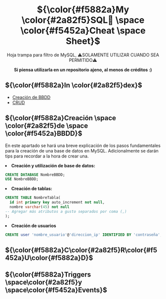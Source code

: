 <h1 align='center'>
${\color{#f5882a}My \color{#2a82f5}SQL🐬 \space \color{#f5452a}Cheat \space Sheet}$
</h1>
<p align='center'>Hoja trampa para filtro de MySQL, ⚠️SOLAMENTE UTILIZAR CUANDO SEA PERMITIDO⚠️</p>
<p align='center'><b>Si piensa utilizarla en un repositorio ajeno, al menos de créditos :)</b></p>

## ${\color{#f5882a}In \color{#2a82f5}dex}$
- [Creación de BBDD](#crear)
- [CRUD](#crud)

## ${\color{#f5882a}Creación \space \color{#2a82f5}de \space \color{#f5452a}BBDD}$ <a name="crear"></a>
<p>En este apartado se hará una breve explicación de los pasos fundamentales para la creación de una base de datos en MySQL. Adicionalmente se darán tips para recordar a la hora de crear una.</p>

<li><b>Creación y utilización de base de datos:</b></li>

```sql
CREATE DATABASE NombreBBDD;
USE NombreBBDD;
```

<li><b>Creación de tablas:</b></li>

```sql
CREATE TABLE NombreTabla(
  id int primary key auto_increment not null,
  nombre varchar(45) not null
-- Agregar más atributos a gusto separados por coma (,)
);
```

<li><b>Creación de usuarios</b></li>

```sql
CREATE user 'nombre_usuario'@'direccion_ip' IDENTIFIED BY 'contraseña';
```

## ${\color{#f5882a}C\color{#2a82f5}R\color{#f5452a}U\color{#f5882a}D}$ <a name="crud"></a>



## ${\color{#f5882a}Triggers \space\color{#2a82f5}y \space\color{#f5452a}Events}$ <a name="trieve"></a>
